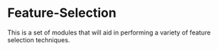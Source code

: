 # Feature-Selection
This is a set of modules that will aid in performing a variety of feature selection techniques.
